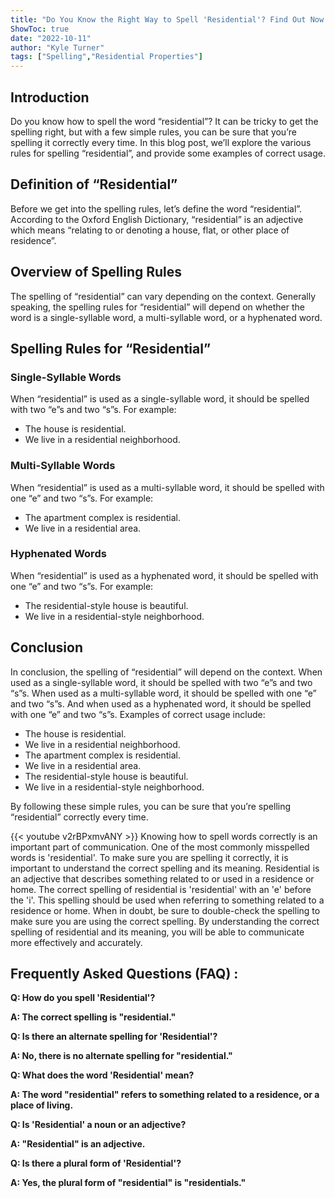 ```yaml
---
title: "Do You Know the Right Way to Spell 'Residential'? Find Out Now!"
ShowToc: true 
date: "2022-10-11"
author: "Kyle Turner" 
tags: ["Spelling","Residential Properties"]
---
```

## Introduction
Do you know how to spell the word “residential”? It can be tricky to get the spelling right, but with a few simple rules, you can be sure that you’re spelling it correctly every time. In this blog post, we’ll explore the various rules for spelling “residential”, and provide some examples of correct usage.

## Definition of “Residential”
Before we get into the spelling rules, let’s define the word “residential”. According to the Oxford English Dictionary, “residential” is an adjective which means “relating to or denoting a house, flat, or other place of residence”.

## Overview of Spelling Rules
The spelling of “residential” can vary depending on the context. Generally speaking, the spelling rules for “residential” will depend on whether the word is a single-syllable word, a multi-syllable word, or a hyphenated word.

## Spelling Rules for “Residential”

### Single-Syllable Words
When “residential” is used as a single-syllable word, it should be spelled with two “e”s and two “s”s. For example:

- The house is residential.
- We live in a residential neighborhood.

### Multi-Syllable Words
When “residential” is used as a multi-syllable word, it should be spelled with one “e” and two “s”s. For example:

- The apartment complex is residential.
- We live in a residential area.

### Hyphenated Words
When “residential” is used as a hyphenated word, it should be spelled with one “e” and two “s”s. For example:

- The residential-style house is beautiful.
- We live in a residential-style neighborhood.

## Conclusion
In conclusion, the spelling of “residential” will depend on the context. When used as a single-syllable word, it should be spelled with two “e”s and two “s”s. When used as a multi-syllable word, it should be spelled with one “e” and two “s”s. And when used as a hyphenated word, it should be spelled with one “e” and two “s”s. Examples of correct usage include:

- The house is residential.
- We live in a residential neighborhood.
- The apartment complex is residential.
- We live in a residential area.
- The residential-style house is beautiful.
- We live in a residential-style neighborhood.

By following these simple rules, you can be sure that you’re spelling “residential” correctly every time.

{{< youtube v2rBPxmvANY >}} 
Knowing how to spell words correctly is an important part of communication. One of the most commonly misspelled words is 'residential'. To make sure you are spelling it correctly, it is important to understand the correct spelling and its meaning. Residential is an adjective that describes something related to or used in a residence or home. The correct spelling of residential is 'residential' with an 'e' before the 'i'. This spelling should be used when referring to something related to a residence or home. When in doubt, be sure to double-check the spelling to make sure you are using the correct spelling. By understanding the correct spelling of residential and its meaning, you will be able to communicate more effectively and accurately.

## Frequently Asked Questions (FAQ) :
**Q: How do you spell 'Residential'?**

**A: The correct spelling is "residential."**

**Q: Is there an alternate spelling for 'Residential'?**

**A: No, there is no alternate spelling for "residential."**

**Q: What does the word 'Residential' mean?**

**A: The word "residential" refers to something related to a residence, or a place of living.**

**Q: Is 'Residential' a noun or an adjective?**

**A: "Residential" is an adjective.**

**Q: Is there a plural form of 'Residential'?**

**A: Yes, the plural form of "residential" is "residentials."**





